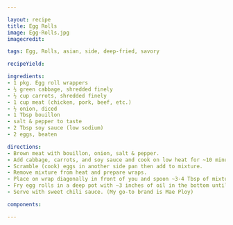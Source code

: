 ```yaml
---

layout: recipe
title: Egg Rolls 
image: Egg-Rolls.jpg
imagecredit:

tags: Egg, Rolls, asian, side, deep-fried, savory

recipeYield: 

ingredients: 
- 1 pkg. Egg roll wrappers 
- ½ green cabbage, shredded finely
- ½ cup carrots, shredded finely
- 1 cup meat (chicken, pork, beef, etc.)
- ½ onion, diced
- 1 Tbsp bouillon 
- salt & pepper to taste
- 2 Tbsp soy sauce (low sodium)
- 2 eggs, beaten

directions:
- Brown meat with bouillon, onion, salt & pepper. 
- Add cabbage, carrots, and soy sauce and cook on low heat for ~10 minutes.
- Scramble (cook) eggs in another side pan then add to mixture.
- Remove mixture from heat and prepare wraps. 
- Place on wrap diagonally in front of you and spoon ~3-4 Tbsp of mixture in a thick line a little off center so it’s closer to that corner that’s closest to you. Then fold that same close corner in, towards the middle, so it goes over the filling. Then fold the two outside corners in towards the middle. At this point, it should almost resemble a 3d envelope that hasn’t been sealed yet. To finish, mix a little water and flour together in a little bowl to form a paste. Put a bit of this paste on the last remaining corner that hasn’t been folded in yet (about 1 to 1½ inches down the two sides that make up the corner) then roll up egg roll to the last corner to get that typical rounded shape. Wipe off any excess paste (or else it could burn during the frying).
- Fry egg rolls in a deep pot with ~3 inches of oil in the bottom until the egg rolls are a golden brown color. 
- Serve with sweet chili sauce. (My go-to brand is Mae Ploy) 

components:

---
```

